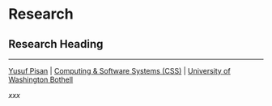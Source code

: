 <script src="https://use.fontawesome.com/83b4c75282.js"></script>

# Research

## Research Heading

***

[Yusuf Pisan](https://pisanorg.github.io/yusuf/) | [Computing & Software Systems (CSS)](https://www.uwb.edu/css) | [University of Washington Bothell](https://www.uwb.edu/)

<i class="fab fa-linkedin">xxx</i>
